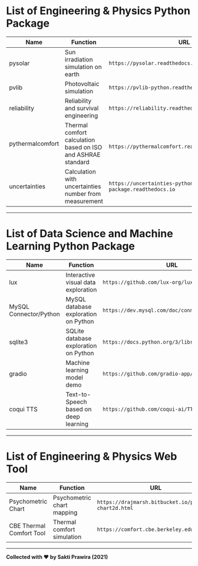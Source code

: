 # List of Engineering & Physics Python Package
Name | Function | URL
--- | --- | ---
pysolar      | Sun irradiation simulation on earth | `https://pysolar.readthedocs.io/en/latest/` 
pvlib     | Photovoltaic simulation      |  `https://pvlib-python.readthedocs.io/en/stable/` 
reliability | Reliability and survival engineering | `https://reliability.readthedocs.io/en/latest/`
pythermalcomfort |  Thermal comfort calculation based on ISO and ASHRAE standard |` https://pythermalcomfort.readthedocs.io/en/latest/`
uncertainties | Calculation with uncertainties number from measurement  | `https://uncertainties-python-package.readthedocs.io`
---

# List of Data Science and Machine Learning Python Package
Name | Function | URL
--- | --- | ---
lux | Interactive visual data exploration | `https://github.com/lux-org/lux`
MySQL Connector/Python | MySQL database exploration on Python | `https://dev.mysql.com/doc/connector-python/en/`
sqlite3| SQLite database exploration on Python |`https://docs.python.org/3/library/sqlite3.html`
gradio | Machine learning model demo | `https://github.com/gradio-app/gradio`
coqui TTS | Text-to-Speech based on deep learning | `https://github.com/coqui-ai/TTS`
---

# List of Engineering & Physics Web Tool 
Name | Function | URL
--- | --- | ---
Psychometric Chart | Psychometric chart mapping |`https://drajmarsh.bitbucket.io/psychro-chart2d.html`
CBE Thermal Comfort Tool | Thermal comfort simulation |`https://comfort.cbe.berkeley.edu`
---

__Collected with ❤️ by Sakti Prawira (2021)__
